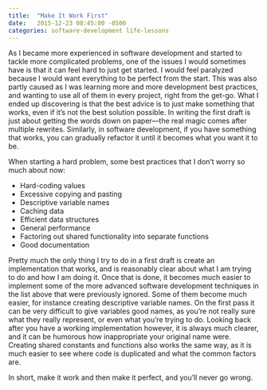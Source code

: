 ```yaml
---
title:  "Make It Work First"
date:   2015-12-23 08:45:00 -0500
categories: software-development life-lessons
---
```

As I became more experienced in software development and started to tackle more complicated problems, one of the issues I would sometimes have is that it can feel hard to just get started. I would feel paralyzed because I would want everything to be perfect from the start. This was also partly caused as I was learning more and more development best practices, and wanting to use all of them in every project, right from the get-go. What I ended up discovering is that the best advice is to just make something that works, even if it’s not the best solution possible. In writing the first draft is just about getting the words down on paper—the real magic comes after multiple rewrites. Similarly, in software development, if you have something that works, you can gradually refactor it until it becomes what you want it to be.

When starting a hard problem, some best practices that I don’t worry so much about now:

* Hard-coding values
* Excessive copying and pasting
* Descriptive variable names
* Caching data
* Efficient data structures
* General performance
* Factoring out shared functionality into separate functions
* Good documentation

Pretty much the only thing I try to do in a first draft is create an implementation that works, and is reasonably clear about what I am trying to do and how I am doing it. Once that is done, it becomes much easier to implement some of the more advanced software development techniques in the list above that were previously ignored. Some of them become much easier, for instance creating descriptive variable names. On the first pass it can be very difficult to give variables good names, as you’re not really sure what they really represent, or even what you’re trying to do. Looking back after you have a working implementation however, it is always much clearer, and it can be humorous how inappropriate your original name were. Creating shared constants and functions also works the same way, as it is much easier to see where code is duplicated and what the common factors are.

In short, make it work and then make it perfect, and you’ll never go wrong.
